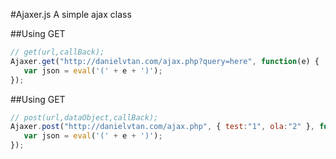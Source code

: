 #Ajaxer.js
A simple ajax class

##Using GET

```javascript
// get(url,callBack);
Ajaxer.get("http://danielvtan.com/ajax.php?query=here", function(e) {
   var json = eval('(' + e + ')');
});
```

##Using GET
```javascript
// post(url,dataObject,callBack);
Ajaxer.post("http://danielvtan.com/ajax.php", { test:"1", ola:"2" }, function(e) {
   var json = eval('(' + e + ')');
});
```